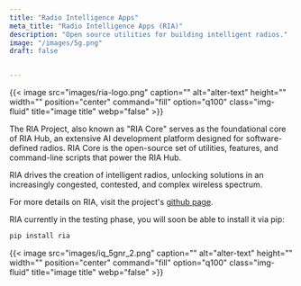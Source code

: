 ```yaml
---
title: "Radio Intelligence Apps"
meta_title: "Radio Intelligence Apps (RIA)"
description: "Open source utilities for building intelligent radios."
image: "/images/5g.png"
draft: false


---
```



{{< image src="images/ria-logo.png" caption="" alt="alter-text" height="" width="" position="center" command="fill" option="q100" class="img-fluid" title="image title"  webp="false" >}}


The RIA Project, also known as "RIA Core" serves as the foundational core of RIA Hub, an extensive AI development platform designed for software-defined radios. RIA Core is the open-source set of utilities, features, and command-line scripts that power the RIA Hub.

RIA drives the creation of intelligent radios, unlocking solutions in an increasingly congested, contested, and complex wireless spectrum. 

For more details on RIA, visit the project's [github page](https://github.com/qoherent/ria).

RIA currently in the testing phase, you will soon be able to install it via pip:


```bash
pip install ria
```

{{< image src="images/iq_5gnr_2.png" caption="" alt="alter-text" height="" width="" position="center" command="fill" option="q100" class="img-fluid" title="image title"  webp="false" >}}